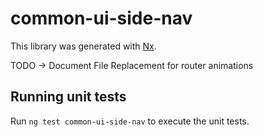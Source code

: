 # common-ui-side-nav

This library was generated with [Nx](https://nx.dev).

TODO -> Document File Replacement for router animations

## Running unit tests

Run `ng test common-ui-side-nav` to execute the unit tests.
